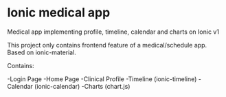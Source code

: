 # Ionic medical app
Medical app implementing profile, timeline, calendar and charts on Ionic v1

This project only contains frontend feature of a medical/schedule app.
Based on ionic-material.

Contains:

-Login Page
-Home Page
-Clinical Profile
-Timeline (ionic-timeline)
-Calendar (ionic-calendar)
-Charts (chart.js)
